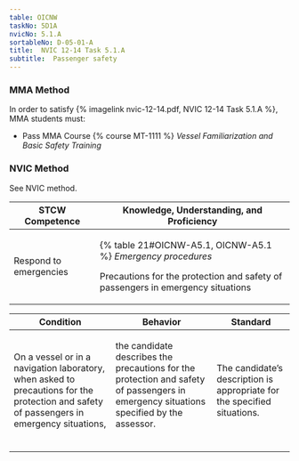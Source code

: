 ```yaml
---
table: OICNW
taskNo: 5D1A
nvicNo: 5.1.A 
sortableNo: D-05-01-A
title:  NVIC 12-14 Task 5.1.A
subtitle:  Passenger safety
---
```



### MMA Method

In order to satisfy  {% imagelink nvic-12-14.pdf, NVIC 12-14 Task 5.1.A %}, MMA students must:

* Pass MMA Course {% course MT-1111 %}  *Vessel Familiarization and Basic Safety Training*


### NVIC Method

<a onclick="togglevisibility('nvic_methods')" >See NVIC method.</a>

<div id='nvic_methods' class='hide'>

<table>
<thead>
<tr>
<th class='forty'> STCW Competence </th>
<th class='sixty'> Knowledge, Understanding, and Proficiency </th>
</tr>
</thead>




<tbody>
<tr><td markdown='1'>

Respond to emergencies

</td><td markdown='1'>

{% table 21#OICNW-A5.1, OICNW-A5.1 %} *Emergency procedures*

Precautions for the protection and safety of passengers in emergency situations

</td></tr>


</tbody>
</table>


<table>
<thead>
<tr><th class='twenty'>  Condition </th><th class='twenty'> Behavior </th><th  class='sixty'>Standard </th></tr>
</thead>
<tbody >



<tr><td markdown='1'>

On a vessel or in a navigation laboratory, when asked to precautions for the protection and safety of passengers in emergency situations,

</td><td markdown='1'>

the candidate describes the precautions for the protection and safety of passengers in emergency situations specified by the assessor.

<br>

<div class="tooltip" markdown='1'>



</div>


</td><td markdown='1'>

The candidate’s description is appropriate for the specified situations.

</td></tr>
</tbody>
</table>
</div>
